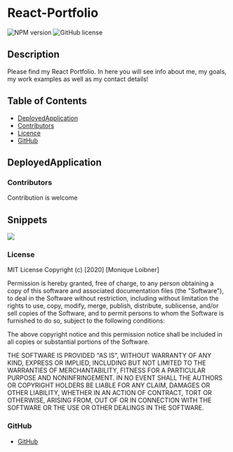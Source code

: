 # React-Portfolio
  ![NPM version](https://img.shields.io/badge/npm-6.14.4-green)
  ![GitHub license](https://img.shields.io/badge/License-MITLicense-blue.svg)

## Description
    
  Please find my React Portfolio. In here you will see info about me, my goals, my work examples as well as my contact details! 

## Table of Contents
  - [DeployedApplication](#DeployedApplication)
  - [Contributors](#Contributors)
  - [Licence](#Licence)
  - [GitHub](#GitHub)


## DeployedApplication



### Contributors
   
  Contribution is welcome
  
  
## Snippets

<img src="/assets/images/readme/home.png">

### License

MIT License
Copyright (c) [2020] [Monique Loibner]

Permission is hereby granted, free of charge, to any person obtaining a copy of this software and associated documentation files (the "Software"), to deal in the Software without restriction, including without limitation the rights to use, copy, modify, merge, publish, distribute, sublicense, and/or sell copies of the Software, and to permit persons to whom the Software is furnished to do so, subject to the following conditions:

The above copyright notice and this permission notice shall be included in all copies or substantial portions of the Software.

THE SOFTWARE IS PROVIDED "AS IS", WITHOUT WARRANTY OF ANY KIND, EXPRESS OR IMPLIED, INCLUDING BUT NOT LIMITED TO THE WARRANTIES OF MERCHANTABILITY, FITNESS FOR A PARTICULAR PURPOSE AND NONINFRINGEMENT. IN NO EVENT SHALL THE AUTHORS OR COPYRIGHT HOLDERS BE LIABLE FOR ANY CLAIM, DAMAGES OR OTHER LIABILITY, WHETHER IN AN ACTION OF CONTRACT, TORT OR OTHERWISE, ARISING FROM, OUT OF OR IN CONNECTION WITH THE SOFTWARE OR THE USE OR OTHER DEALINGS IN THE SOFTWARE.


### GitHub
    
  - [GitHub](m.loibner@hotmail.com)

 
